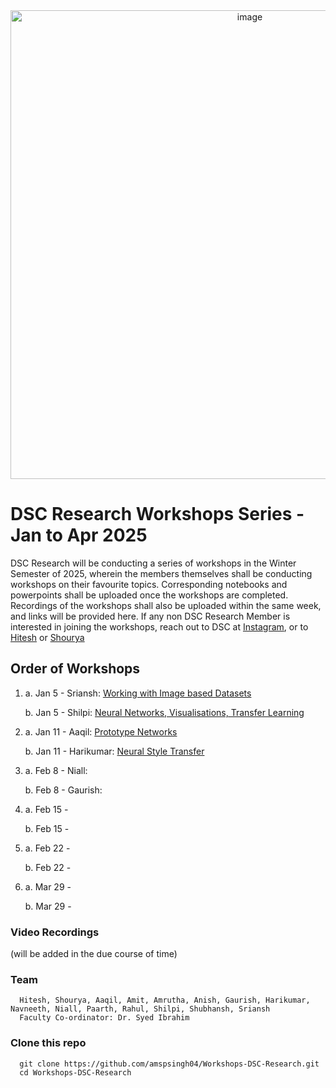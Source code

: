 <div align="center">
  <img src="https://github.com/user-attachments/assets/83f5452b-dc87-4a65-839a-c7c98806135b" alt="image" width="750">
</div>

# DSC Research Workshops Series - Jan to Apr 2025

DSC Research will be conducting a series of workshops in the Winter Semester of 2025, wherein the members themselves shall be conducting workshops on their favourite topics.
Corresponding notebooks and powerpoints shall be uploaded once the workshops are completed. Recordings of the workshops shall also be uploaded within the same week, and links will be provided here.
If any non DSC Research Member is interested in joining the workshops, reach out to DSC at [Instagram](https://www.instagram.com/datascienceclub.vitc/), or to [Hitesh](https://www.linkedin.com/in/hiteshkrishna07) or [Shourya](https://www.linkedin.com/in/amspsingh04)

## Order of Workshops
  1. a. Jan 5  - Sriansh: [Working with Image based Datasets](https://github.com/amspsingh04/Workshops-DSC-Research/blob/main/Sriansh%20-%20Work%20on%20Data.ipynb)

     b. Jan 5  - Shilpi: [Neural Networks, Visualisations, Transfer Learning](https://github.com/amspsingh04/Workshops-DSC-Research/blob/main/Shilpi%20-%20workshop-nn%20visualisation.ipynb)
  2. a. Jan 11 - Aaqil: [Prototype Networks](https://github.com/amspsingh04/Workshops-DSC-Research/blob/main/Aaqil%20-%20prototype.ipynb)

     b. Jan 11 - Harikumar: [Neural Style Transfer](https://github.com/amspsingh04/Workshops-DSC-Research/blob/main/Harikumar%20-%20workshop-nst.ipynb)
  3. a. Feb 8  - Niall: 

     b. Feb 8  - Gaurish:
  4. a. Feb 15 -

     b. Feb 15 -
  5. a. Feb 22 -

     b. Feb 22 -

  6. a. Mar 29 -

     b. Mar 29 -
     
### Video Recordings 
(will be added in the due course of time)

### Team
      Hitesh, Shourya, Aaqil, Amit, Amrutha, Anish, Gaurish, Harikumar, Navneeth, Niall, Paarth, Rahul, Shilpi, Shubhansh, Sriansh
      Faculty Co-ordinator: Dr. Syed Ibrahim
### Clone this repo
      git clone https://github.com/amspsingh04/Workshops-DSC-Research.git
      cd Workshops-DSC-Research
      
